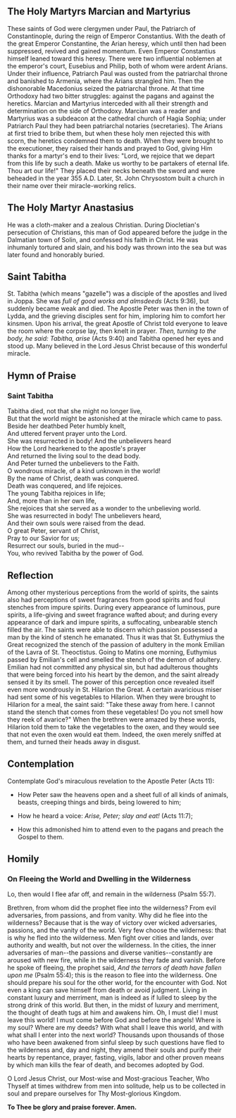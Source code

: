 ## The Holy Martyrs Marcian and Martyrius

These saints of God were clergymen under Paul, the Patriarch of Constantinople, during the reign of Emperor Constantius. With the death of the great Emperor Constantine, the Arian heresy, which until then had been suppressed, revived and gained momentum. Even Emperor Constantius himself leaned toward this heresy. There were two influential noblemen at the emperor's court, Eusebius and Philip, both of whom were ardent Arians. Under their influence, Patriarch Paul was ousted from the patriarchal throne and banished to Armenia, where the Arians strangled him. Then the dishonorable Macedonius seized the patriarchal throne. At that time Orthodoxy had two bitter struggles: against the pagans and against the heretics. Marcian and Martyrius interceded with all their strength and determination on the side of Orthodoxy. Marcian was a reader and Martyrius was a subdeacon at the cathedral church of Hagia Sophia; under Patriarch Paul they had been patriarchal notaries (secretaries). The Arians at first tried to bribe them, but when these holy men rejected this with scorn, the heretics condemned them to death. When they were brought to the executioner, they raised their hands and prayed to God, giving Him thanks for a martyr's end to their lives: "Lord, we rejoice that we depart from this life by such a death. Make us worthy to be partakers of eternal life. Thou art our life!" They placed their necks beneath the sword and were beheaded in the year 355 A.D. Later, St. John Chrysostom built a church in their name over their miracle-working relics.

## The Holy Martyr Anastasius

He was a cloth-maker and a zealous Christian. During Diocletian's persecution of Christians, this man of God appeared before the judge in the Dalmatian town of Solin, and confessed his faith in Christ. He was inhumanly tortured and slain, and his body was thrown into the sea but was later found and honorably buried.

## Saint Tabitha

St. Tabitha (which means "gazelle") was a disciple of the apostles and lived in Joppa. She was *full of good works and almsdeeds* (Acts 9:36), but suddenly became weak and died. The Apostle Peter was then in the town of Lydda, and the grieving disciples sent for him, imploring him to comfort her kinsmen. Upon his arrival, the great Apostle of Christ told everyone to leave the room where the corpse lay, then knelt in prayer. *Then, turning to the body, he said: Tabitha, arise* (Acts 9:40) and Tabitha opened her eyes and stood up. Many believed in the Lord Jesus Christ because of this wonderful miracle.

## Hymn of Praise

### Saint Tabitha

Tabitha died, not that she might no longer live,  
But that the world might be astonished at the miracle which came to pass.  
Beside her deathbed Peter humbly knelt,  
And uttered fervent prayer unto the Lord.  
She was resurrected in body! And the unbelievers heard  
How the Lord hearkened to the apostle's prayer  
And returned the living soul to the dead body.  
And Peter turned the unbelievers to the Faith.  
O wondrous miracle, of a kind unknown in the world!  
By the name of Christ, death was conquered.  
Death was conquered, and life rejoices.  
The young Tabitha rejoices in life;  
And, more than in her own life,  
She rejoices that she served as a wonder to the unbelieving world.  
She was resurrected in body! The unbelievers heard,  
And their own souls were raised from the dead.  
O great Peter, servant of Christ,  
Pray to our Savior for us;  
Resurrect our souls, buried in the mud--  
You, who revived Tabitha by the power of God.

## Reflection

Among other mysterious perceptions from the world of spirits, the saints also had perceptions of sweet fragrances from good spirits and foul stenches from impure spirits. During every appearance of luminous, pure spirits, a life-giving and sweet fragrance wafted about; and during every appearance of dark and impure spirits, a suffocating, unbearable stench filled the air. The saints were able to discern which passion possessed a man by the kind of stench he emanated. Thus it was that St. Euthymius the Great recognized the stench of the passion of adultery in the monk Emilian of the Lavra of St. Theoctistus. Going to Matins one morning, Euthymius passed by Emilian's cell and smelled the stench of the demon of adultery. Emilian had not committed any physical sin, but had adulterous thoughts that were being forced into his heart by the demon, and the saint already sensed it by its smell. The power of this perception once revealed itself even more wondrously in St. Hilarion the Great. A certain avaricious miser had sent some of his vegetables to Hilarion. When they were brought to Hilarion for a meal, the saint said: "Take these away from here. I cannot stand the stench that comes from these vegetables! Do you not smell how they reek of avarice?" When the brethren were amazed by these words, Hilarion told them to take the vegetables to the oxen, and they would see that not even the oxen would eat them. Indeed, the oxen merely sniffed at them, and turned their heads away in disgust.

## Contemplation

Contemplate God's miraculous revelation to the Apostle Peter (Acts 11):

- How Peter saw the heavens open and a sheet full of all kinds of animals, beasts, creeping things and birds, being lowered to him;

- How he heard a voice: *Arise, Peter; slay and eat!* (Acts 11:7);

- How this admonished him to attend even to the pagans and preach the Gospel to them.

## Homily

### On Fleeing the World and Dwelling in the Wilderness

Lo, then would I flee afar off, and remain in the wilderness (Psalm 55:7).

Brethren, from whom did the prophet flee into the wilderness? From evil adversaries, from passions, and from vanity. Why did he flee into the wilderness? Because that is the way of victory over wicked adversaries, passions, and the vanity of the world. Very few choose the wilderness: that is why he fled into the wilderness. Men fight over cities and lands, over authority and wealth, but not over the wilderness. In the cities, the inner adversaries of man--the passions and diverse vanities--constantly are aroused with new fire, while in the wilderness they fade and vanish. Before he spoke of fleeing, the prophet said, *And the terrors of death have fallen upon me* (Psalm 55:4); this is the reason to flee into the wilderness. One should prepare his soul for the other world, for the encounter with God. Not even a king can save himself from death or avoid judgment. Living in constant luxury and merriment, man is indeed as if lulled to sleep by the strong drink of this world. But then, in the midst of luxury and merriment, the thought of death tugs at him and awakens him. Oh, I must die! I must leave this world! I must come before God and before the angels! Where is my soul? Where are my deeds? With what shall I leave this world, and with what shall I enter into the next world? Thousands upon thousands of those who have been awakened from sinful sleep by such questions have fled to the wilderness and, day and night, they amend their souls and purify their hearts by repentance, prayer, fasting, vigils, labor and other proven means by which man kills the fear of death, and becomes adopted by God.

O Lord Jesus Christ, our Most-wise and Most-gracious Teacher, Who Thyself at times withdrew from men into solitude, help us to be collected in soul and prepare ourselves for Thy Most-glorious Kingdom.

**To Thee be glory and praise forever. Amen.**
